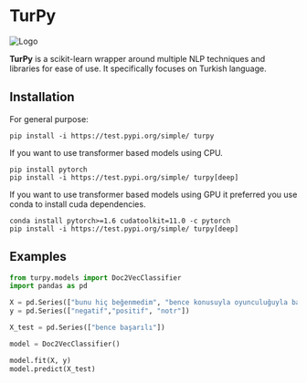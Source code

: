 # TurPy

![Logo](TurPyLogo.png)

**TurPy** is a scikit-learn wrapper around multiple NLP techniques and libraries for ease of use. It specifically focuses on Turkish language.

## Installation

For general purpose:

    pip install -i https://test.pypi.org/simple/ turpy

If you want to use transformer based models using CPU.

    pip install pytorch
    pip install -i https://test.pypi.org/simple/ turpy[deep]

If you want to use transformer based models using GPU it preferred you use conda to install cuda dependencies.

    conda install pytorch>=1.6 cudatoolkit=11.0 -c pytorch
    pip install -i https://test.pypi.org/simple/ turpy[deep]

## Examples

```python
from turpy.models import Doc2VecClassifier
import pandas as pd

X = pd.Series(["bunu hiç beğenmedim", "bence konusuyla oyunculuğuyla başarılı bir film", "boş zamanınız varsa izleyen, kült bir yapıt sayılmaz"])
y = pd.Series(["negatif","positif", "notr"])

X_test = pd.Series(["bence başarılı"])

model = Doc2VecClassifier()

model.fit(X, y)
model.predict(X_test)
```
